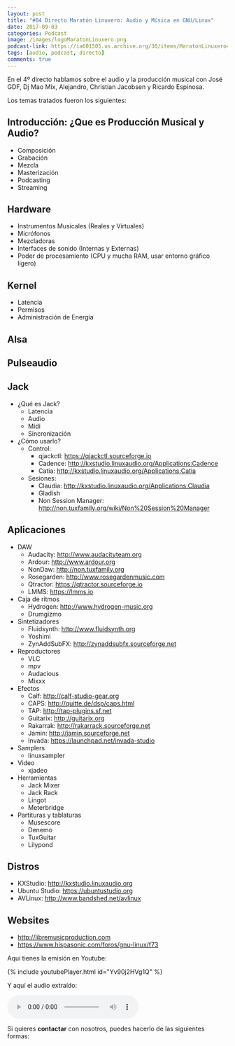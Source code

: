 ```yaml
---
layout: post
title: "#04 Directo Maratón Linuxero: Audio y Música en GNU/Linux"
date: 2017-09-03
categories: Podcast
image: /images/logoMaratonLinuxero.png
podcast-link: https://ia601505.us.archive.org/30/items/MaratonLinuxero4Audio/Marat%C3%B3n%20Linuxero%204%20Audio
tags: [audio, podcast, directo]
comments: true
---
```

En el 4º directo hablamos sobre el audio y la producción musical con José GDF, Dj Mao Mix, Alejandro, Christian Jacobsen y Ricardo Espinosa.

Los temas tratados fueron los siguientes:

Introducción: ¿Que es Producción Musical y Audio? 
-------------------------------------------------
* Composición  
* Grabación  
* Mezcla  
* Masterización  
* Podcasting  
* Streaming  

Hardware
--------
* Instrumentos Musicales (Reales y Virtuales)  
* Micrófonos  
* Mezcladoras  
* Interfaces de sonido (Internas y Externas)  
* Poder de procesamiento (CPU y mucha RAM, usar entorno gráfico ligero)  

Kernel
------
* Latencia  
* Permisos  
* Administración de Energía  

Alsa
----

Pulseaudio  
----------

Jack
----
* ¿Qué es Jack?  
  * Latencia  
  * Audio  
  * Midi  
  * Sincronización  
* ¿Cómo usarlo?
  * Control:  
    * qjackctl: https://qjackctl.sourceforge.io  
    * Cadence: http://kxstudio.linuxaudio.org/Applications:Cadence  
    * Catia: http://kxstudio.linuxaudio.org/Applications:Catia  
  * Sesiones:  
    * Claudia: http://kxstudio.linuxaudio.org/Applications:Claudia  
    * Gladish      
    * Non Session Manager: http://non.tuxfamily.org/wiki/Non%20Session%20Manager  

Aplicaciones
------------
* DAW
  * Audacity: http://www.audacityteam.org  
  * Ardour: http://www.ardour.org  
  * NonDaw: http://non.tuxfamily.org  
  * Rosegarden: http://www.rosegardenmusic.com  
  * Qtractor: https://qtractor.sourceforge.io  
  * LMMS: https://lmms.io  
* Caja de ritmos  
  * Hydrogen: http://www.hydrogen-music.org  
  * Drumgizmo  
* Sintetizadores  
  * Fluidsynth: http://www.fluidsynth.org  
  * Yoshimi  
  * ZynAddSubFX: http://zynaddsubfx.sourceforge.net  
* Reproductores  
  * VLC  
  * mpv  
  * Audacious  
  * Mixxx  
* Efectos  
  * Calf: http://calf-studio-gear.org  
  * CAPS: http://quitte.de/dsp/caps.html  
  * TAP: http://tap-plugins.sf.net  
  * Guitarix: http://guitarix.org  
  * Rakarrak: http://rakarrack.sourceforge.net  
  * Jamin: http://jamin.sourceforge.net  
  * Invada: https://launchpad.net/invada-studio  
* Samplers  
  * linuxsampler  
* Video  
  * xjadeo  
* Herramientas  
  * Jack Mixer  
  * Jack Rack  
  * Lingot  
  * Meterbridge  
* Partituras y tablaturas  
  * Musescore  
  * Denemo  
  * TuxGuitar  
  * Lilypond  

Distros
-------
* KXStudio: http://kxstudio.linuxaudio.org  
* Ubuntu Studio: https://ubuntustudio.org  
* AVLinux: http://www.bandshed.net/avlinux  

Websites  
--------
* http://libremusicproduction.com  
* https://www.hispasonic.com/foros/gnu-linux/f73  


Aquí tienes la emisión en Youtube: 

{% include youtubePlayer.html id="Yv90j2HVg1Q" %}

Y aquí el audio extraído:

<audio controls>
  <source src="https://ia601505.us.archive.org/30/items/MaratonLinuxero4Audio/Marat%C3%B3n%20Linuxero%204%20Audio.mp3" type="audio/mpeg">
</audio>

Si quieres **contactar** con nosotros, puedes hacerlo de las siguientes formas:

